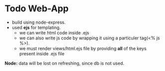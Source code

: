 # Todo Web-App

* build using node-express.
* used **ejs** for templating.
    * we can write html code inside .ejs
    * we can also write js code by wrapping
    it using a particuler tag(<% js %>).
    * we must render views/html.ejs file by providing **all** of the keys present inside .ejs file

**Node:** data will be lost on refreshing, since db is not used.